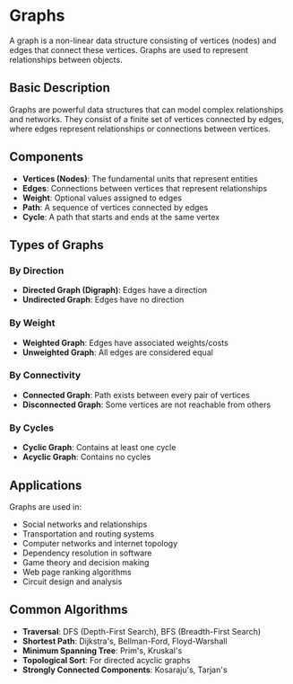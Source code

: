 # Graphs

A graph is a non-linear data structure consisting of vertices (nodes) and edges that connect these vertices. Graphs are used to represent relationships between objects.

## Basic Description

Graphs are powerful data structures that can model complex relationships and networks. They consist of a finite set of vertices connected by edges, where edges represent relationships or connections between vertices.

## Components

- **Vertices (Nodes)**: The fundamental units that represent entities
- **Edges**: Connections between vertices that represent relationships
- **Weight**: Optional values assigned to edges
- **Path**: A sequence of vertices connected by edges
- **Cycle**: A path that starts and ends at the same vertex

## Types of Graphs

### By Direction
- **Directed Graph (Digraph)**: Edges have a direction
- **Undirected Graph**: Edges have no direction

### By Weight
- **Weighted Graph**: Edges have associated weights/costs
- **Unweighted Graph**: All edges are considered equal

### By Connectivity
- **Connected Graph**: Path exists between every pair of vertices
- **Disconnected Graph**: Some vertices are not reachable from others

### By Cycles
- **Cyclic Graph**: Contains at least one cycle
- **Acyclic Graph**: Contains no cycles

## Applications

Graphs are used in:
- Social networks and relationships
- Transportation and routing systems
- Computer networks and internet topology
- Dependency resolution in software
- Game theory and decision making
- Web page ranking algorithms
- Circuit design and analysis

## Common Algorithms

- **Traversal**: DFS (Depth-First Search), BFS (Breadth-First Search)
- **Shortest Path**: Dijkstra's, Bellman-Ford, Floyd-Warshall
- **Minimum Spanning Tree**: Prim's, Kruskal's
- **Topological Sort**: For directed acyclic graphs
- **Strongly Connected Components**: Kosaraju's, Tarjan's